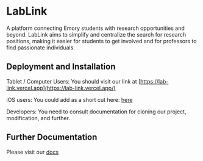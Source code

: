 # LabLink
A platform connecting Emory students with research opportunities and beyond. LabLink aims to simplify and centralize the search for research positions, making it easier for students to get involved and for professors to find passionate individuals.

## Deployment and Installation

Tablet / Computer Users: You should visit our link at [https://lab-link.vercel.app](https://lab-link.vercel.app/)

iOS users: You could add as a short cut here: [here](https://www.icloud.com/shortcuts/c0e7d56ec63044e4b6dfefc4ec494ae4)

Developers: You need to consult documentation for cloning our project, modification, and further.

## Further Documentation
Please visit our [docs](https://github.com/bianshuyang/LabLink/tree/main/doc)
